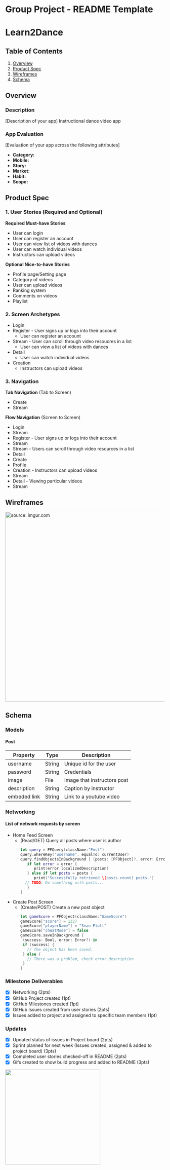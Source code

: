 Group Project - README Template
===

# Learn2Dance

## Table of Contents
1. [Overview](#Overview)
1. [Product Spec](#Product-Spec)
1. [Wireframes](#Wireframes)
2. [Schema](#Schema)

## Overview
### Description
[Description of your app]
Instructional dance video app

### App Evaluation
[Evaluation of your app across the following attributes]
- **Category:**
- **Mobile:**
- **Story:**
- **Market:**
- **Habit:**
- **Scope:**

## Product Spec

### 1. User Stories (Required and Optional)

**Required Must-have Stories**

* User can login
* User can register an account
* User can view list of videos with dances
* User can watch individual videos
* Instructors can upload videos


**Optional Nice-to-have Stories**

* Profile page/Setting page
* Category of videos
* User can upload videos
* Ranking system
* Comments on videos
* Playlist 

### 2. Screen Archetypes

* Login
* Register - User signs up or logs into their account
    * User can register an account
* Stream - User can scroll through video resoucres in a list
    * User can view a list of videos with dances
* Detail 
    * User can watch individual videos
* Creation
    * Instructors can upload videos

### 3. Navigation

**Tab Navigation** (Tab to Screen)

* Create
* Stream

**Flow Navigation** (Screen to Screen)

* Login
 * Stream
* Register - User signs up or logs into their account
 * Stream 
* Stream - Users can scroll through video resources in a list
 * Detail
 * Create
 * Profile 
* Creation - Instructors can upload videos
 * Stream
* Detail - Viewing particular videos
 * Stream

## Wireframes
<a href="https://imgur.com/dd3c2CY"><img src="https://i.imgur.com/dd3c2CY.jpg" title="source: imgur.com" width=600></a>

## Schema 
### Models
#### Post

   | Property      | Type     | Description |
   | ------------- | -------- | ------------|
   | username      | String   | Unique id for the user |
   | password      | String   | Credentials |
   | image         | File     | Image that instructors post |
   | description   | String   | Caption by instructor |
   | embeded link  | String   | Link to a youtube video |
   
### Networking
#### List of network requests by screen
   - Home Feed Screen
      - (Read/GET) Query all posts where user is author
         ```swift
         let query = PFQuery(className:"Post")
         query.whereKey("username", equalTo: currentUser)
         query.findObjectsInBackground { (posts: [PFObject]?, error: Error?) in
            if let error = error { 
               print(error.localizedDescription)
            } else if let posts = posts {
               print("Successfully retrieved \(posts.count) posts.")
           // TODO: Do something with posts...
            }
         }
         ```
   - Create Post Screen
      - (Create/POST) Create a new post object
          ```swift
         let gameScore = PFObject(className:"GameScore")
         gameScore["score"] = 1337
         gameScore["playerName"] = "Sean Plott"
         gameScore["cheatMode"] = false
         gameScore.saveInBackground {
           (success: Bool, error: Error?) in
           if (success) {
             // The object has been saved.
           } else {
             // There was a problem, check error.description
           }
         }
         ```
### Milestone Deliverables
- [x] Networking (2pts)
- [x] GitHub Project created (1pt)
- [x] GitHub Milestones created (1pt)
- [x] GitHub Issues created from user stories (2pts)
- [x] Issues added to project and assigned to specific team members (1pt)

### Updates
- [x] Updated status of issues in Project board (2pts)
- [x] Sprint planned for next week (Issues created, assigned & added to project board) (3pts)
- [x] Completed user stories checked-off in README (2pts)
- [x] Gifs created to show build progress and added to README (3pts)

<img src="http://g.recordit.co/9SucPDT8ot.gif"  width=300>
